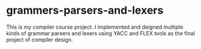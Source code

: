 # grammers-parsers-and-lexers
This is my compiler course project.
I implemented and deigned multiple kinds of grammar parsers and lexers using YACC and FLEX tools as the final project of compiler design.
